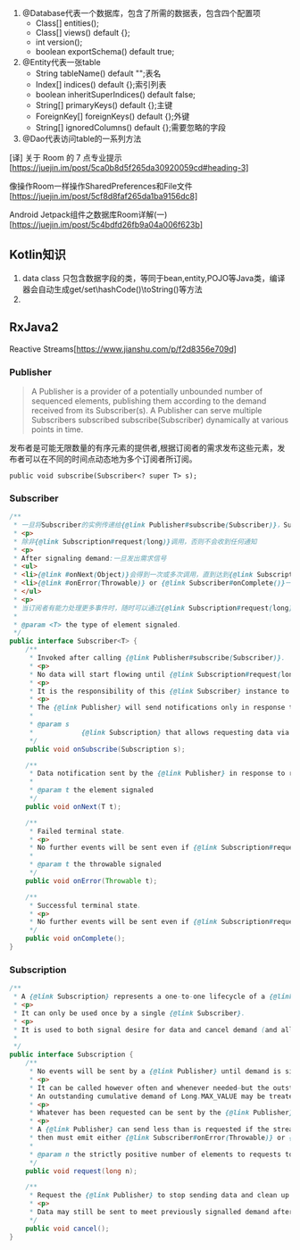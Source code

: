 1. @Database代表一个数据库，包含了所需的数据表，包含四个配置项
    - Class[] entities();
    - Class[] views() default {};
    - int version();
    - boolean exportSchema() default true;
2. @Entity代表一张table
    - String tableName() default "";表名
    - Index[] indices() default {};索引列表
    - boolean inheritSuperIndices() default false;
    - String[] primaryKeys() default {};主键
    - ForeignKey[] foreignKeys() default {};外键
    - String[] ignoredColumns() default {};需要忽略的字段
3. @Dao代表访问table的一系列方法

[译] 关于 Room 的 7 点专业提示
[https://juejin.im/post/5ca0b8d5f265da30920059cd#heading-3]

像操作Room一样操作SharedPreferences和File文件
[https://juejin.im/post/5cf8d8faf265da1ba9156dc8]

Android Jetpack组件之数据库Room详解(一)
[https://juejin.im/post/5c4bdfd26fb9a04a006f623b]











## Kotlin知识
1. data class 只包含数据字段的类，等同于bean,entity,POJO等Java类，编译器会自动生成get/set\hashCode()\toString()等方法
2. 






## RxJava2

Reactive Streams[https://www.jianshu.com/p/f2d8356e709d]

### Publisher

> A Publisher is a provider of a potentially unbounded number of sequenced elements, 
publishing them according to the demand received from its Subscriber(s).
A Publisher can serve multiple Subscribers subscribed subscribe(Subscriber) dynamically at various points in time.

发布者是可能无限数量的有序元素的提供者,根据订阅者的需求发布这些元素，发布者可以在不同的时间点动态地为多个订阅者所订阅。

`public void subscribe(Subscriber<? super T> s);` 

### Subscriber

```java
/**
 * 一旦将Subscriber的实例传递给{@link Publisher#subscribe(Subscriber)}，Subscriber#onSubscribe(Subscription)会收到通知。
 * <p>
 * 除非{@link Subscription#request(long)}调用，否则不会收到任何通知
 * <p>
 * After signaling demand:一旦发出需求信号
 * <ul>
 * <li>{@link #onNext(Object)}会得到一次或多次调用，直到达到{@link Subscription#request(long)}设置的最大值 </li>
 * <li>{@link #onError(Throwable)} or {@link Subscriber#onComplete()}一旦调用，就会通知状态结束，之后不再发送事件。
 * </ul>
 * <p>
 * 当订阅者有能力处理更多事件时，随时可以通过{@link Subscription#request(long)}下达指令
 *
 * @param <T> the type of element signaled.
 */
public interface Subscriber<T> {
    /**
     * Invoked after calling {@link Publisher#subscribe(Subscriber)}.
     * <p>
     * No data will start flowing until {@link Subscription#request(long)} is invoked.
     * <p>
     * It is the responsibility of this {@link Subscriber} instance to call {@link Subscription#request(long)} whenever more data is wanted.
     * <p>
     * The {@link Publisher} will send notifications only in response to {@link Subscription#request(long)}.
     * 
     * @param s
     *            {@link Subscription} that allows requesting data via {@link Subscription#request(long)}
     */
    public void onSubscribe(Subscription s);

    /**
     * Data notification sent by the {@link Publisher} in response to requests to {@link Subscription#request(long)}.
     * 
     * @param t the element signaled
     */
    public void onNext(T t);

    /**
     * Failed terminal state.
     * <p>
     * No further events will be sent even if {@link Subscription#request(long)} is invoked again.
     *
     * @param t the throwable signaled
     */
    public void onError(Throwable t);

    /**
     * Successful terminal state.
     * <p>
     * No further events will be sent even if {@link Subscription#request(long)} is invoked again.
     */
    public void onComplete();
}

``` 

### Subscription

```java
/**
 * A {@link Subscription} represents a one-to-one lifecycle of a {@link Subscriber} subscribing to a {@link Publisher}.
 * <p>
 * It can only be used once by a single {@link Subscriber}.
 * <p>
 * It is used to both signal desire for data and cancel demand (and allow resource cleanup).
 *
 */
public interface Subscription {
    /**
     * No events will be sent by a {@link Publisher} until demand is signaled via this method.
     * <p>
     * It can be called however often and whenever needed—but the outstanding cumulative demand must never exceed Long.MAX_VALUE.
     * An outstanding cumulative demand of Long.MAX_VALUE may be treated by the {@link Publisher} as "effectively unbounded".
     * <p>
     * Whatever has been requested can be sent by the {@link Publisher} so only signal demand for what can be safely handled.
     * <p>
     * A {@link Publisher} can send less than is requested if the stream ends but
     * then must emit either {@link Subscriber#onError(Throwable)} or {@link Subscriber#onComplete()}.
     * 
     * @param n the strictly positive number of elements to requests to the upstream {@link Publisher}
     */
    public void request(long n);

    /**
     * Request the {@link Publisher} to stop sending data and clean up resources.
     * <p>
     * Data may still be sent to meet previously signalled demand after calling cancel.
     */
    public void cancel();
}

```
